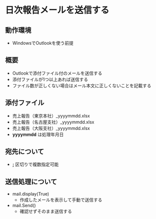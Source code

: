 # 日次報告メールを送信する

## 動作環境

* WindowsでOutlookを使う前提

## 概要

* Outlookで添付ファイル付のメールを送信する
* 添付ファイルが1つ以上あれば送信する
* ファイル数が正しくない場合はメール本文に正しくないことを記載する

## 添付ファイル

* 売上報告（東京本社）_yyyymmdd.xlsx
* 売上報告（名古屋支社）_yyyymmdd.xlsx
* 売上報告（大阪支社）_yyyymmdd.xlsx
* __yyyymmdd__ は処理年月日

## 宛先について

* __;__ 区切りで複数指定可能

## 送信処理について

* mail.display(True)
  * 作成したメールを表示して手動で送信する
* mail.Send()
  * 確認せずそのまま送信する
